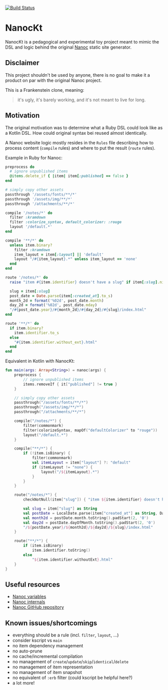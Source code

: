 [![Build Status](https://github.com/opatry/nanoc-kt/actions/workflows/Build.yml/badge.svg)](https://github.com/opatry/nanoc-kt/actions/workflows/Build.yml)

# NanocKt

NanocKt is a pedagogical and experimental toy project meant to mimic the
DSL and logic behind the original [Nanoc](https://nanoc.ws/) static site generator.

## Disclaimer

This project shouldn't be used by anyone, there is no goal to make it a product 
on par with the original Nanoc project.

This is a Frankenstein clone, meaning:

> it's ugly, it's barely working, and it's not meant to live for long.

## Motivation

The original motivation was to determine what a Ruby DSL could look like
as a Kotlin DSL. How could original syntax bei reused almost identically.

A Nanoc website logic mostly resides in the `Rules` file describing how
to process content (`compile` rules) and where to put the result (`route` rules).

Example in Ruby for Nanoc:
```ruby
preprocess do
  # ignore unpublished items
  @items.delete_if { |item| item[:published] == false }
end

# simply copy other assets
passthrough '/assets/fonts/**/*'
passthrough '/assets/img/**/*'
passthrough '/attachments/**/*'

compile '/notes/*' do
  filter :kramdown
  filter :colorize_syntax, default_colorizer: :rouge
  layout '/default.*'
end

compile '**/*' do
  unless item.binary?
    filter :kramdown
    item_layout = item[:layout] || 'default'
    layout "/#{item_layout}.*" unless item_layout == 'none'
  end
end

route '/notes/*' do
  raise "item #{item.identifier} doesn't have a slug" if item[:slug].nil?

  slug = item[:slug]
  post_date = Date.parse(item[:created_at].to_s)
  month_2d = format('%02d', post_date.month)
  day_2d = format('%02d', post_date.mday)
  "/#{post_date.year}/#{month_2d}/#{day_2d}/#{slug}/index.html"
end

route '**/*' do
  if item.binary?
    item.identifier.to_s
  else
    "#{item.identifier.without_ext}.html"
  end
end
```

Equivalent in Kotlin with NanocKt:
```kotlin
fun main(args: Array<String>) = nanoc(args) {
    preprocess {
        // ignore unpublished items
        items.removeIf { it["published"] != true }
    }

    // simply copy other assets
    passthrough("/assets/fonts/**/*")
    passthrough("/assets/img/**/*")
    passthrough("/attachments/**/*")

    compile("/notes/*") {
        filter(commonmark)
        filter(colorizeSyntax, mapOf("defaultColorizer" to "rouge"))
        layout("/default.*")
    }

    compile("**/*") {
        if (!item.isBinary) {
            filter(commonmark)
            val itemLayout = item["layout"] ?: "default"
            if (itemLayout != "none") {
                layout("/${itemLayout}.*")
            }
        }
    }

    route("/notes/*") {
        checkNotNull(item["slug"]) { "item ${item.identifier} doesn't have a slug" }

        val slug = item["slug"] as String
        val postDate = LocalDate.parse(item["created_at"] as String, DateTimeFormatter.ISO_DATE)
        val month2d = postDate.month.toString().padStart(2, '0')
        val day2d = postDate.dayOfMonth.toString().padStart(2, '0')
        "/${postDate.year}/${month2d}/${day2d}/${slug}/index.html"
    }

    route("**/*") {
        if (item.isBinary)
            item.identifier.toString()
        else
            "${item.identifier.withoutExt}.html"
    }
}
```

## Useful resources

- [Nanoc variables](https://nanoc.ws/doc/reference/variables/)
- [Nanoc internals](https://nanoc.ws/doc/internals/#data)
- [Nanoc GitHub repository](https://github.com/nanoc/nanoc/)

## Known issues/shortcomings

- everything should be a rule (incl. `filter`, `layout`, ...)
- consider kscript vs `main`
- no item dependency management
- no auto-prune
- no cache/incremental compilation
- no management of `create`/`update`/`skip`/`identical`/`delete`
- no management of item representation
- no management of item snapshot
- no equivalent of `:erb` filter (could kscript be helpful here?)
- a lot more!
